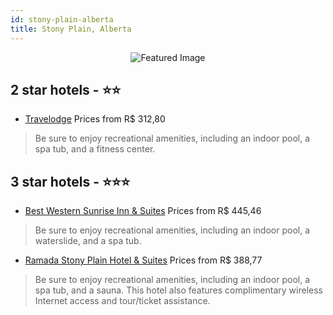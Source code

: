 ```yaml
---
id: stony-plain-alberta
title: Stony Plain, Alberta
---
```


<center><img src="https://i.travelapi.com/hotels/3000000/2790000/2784600/2784551/a535d5b0_z.jpg" alt="Featured Image" /></center>


##  2 star hotels - ⭐️⭐️

-    [Travelodge](https://us.hurb.com/hotels/stony-plain/travelodge-JNP-JP087275?cmp=18055) Prices from R$ 312,80
   > Be sure to enjoy recreational amenities, including an indoor pool, a spa tub, and a fitness center.

##  3 star hotels - ⭐️⭐️⭐️

-    [Best Western Sunrise Inn & Suites](https://us.hurb.com/hotels/stony-plain/best-western-sunrise-inn-suites-JNP-JP326339?cmp=18055) Prices from R$ 445,46
   > Be sure to enjoy recreational amenities, including an indoor pool, a waterslide, and a spa tub.
-    [Ramada Stony Plain Hotel & Suites](https://us.hurb.com/hotels/stony-plain/ramada-stony-plain-hotel-suites-JNP-JP183609?cmp=18055) Prices from R$ 388,77
   > Be sure to enjoy recreational amenities, including an indoor pool, a spa tub, and a sauna. This hotel also features complimentary wireless Internet access and tour/ticket assistance.
